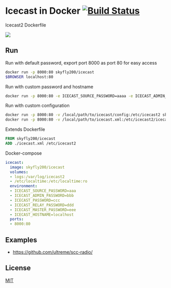 # Icecast in Docker [![Build Status](https://travis-ci.org/moul/docker-icecast.svg?branch=master)](https://travis-ci.org/moul/docker-icecast)

Icecast2 Dockerfile

[![](http://dockeri.co/image/moul/icecast)](https://index.docker.io/u/moul/icecast/)

## Run

Run with default password, export port 8000 as port 80 for easy access

```bash
docker run -p 8000:80 skyfly200/icecast
$BROWSER localhost:80
```

Run with custom password and hostname

```bash
docker run -p 8000:80 -e ICECAST_SOURCE_PASSWORD=aaaa -e ICECAST_ADMIN_PASSWORD=bbbb -e ICECAST_PASSWORD=cccc -e ICECAST_RELAY_PASSWORD=dddd ICECAST_MASTER_PASSWORD=eeee -e ICECAST_HOSTNAME=localhost moul/icecast
```

Run with custom configuration

```bash
docker run -p 8000:80 -v /local/path/to/icecast/config:/etc/icecast2 skyfly200/icecast
docker run -p 8000:80 -v /local/path/to/icecast.xml:/etc/icecast2/icecast.xml skyfly200/icecast
```

Extends Dockerfile

```Dockerfile
FROM skyfly200/icecast
ADD ./icecast.xml /etc/icecast2
```

Docker-compose

```yaml
icecast:
  image: skyfly200/icecast
  volumes:
  - logs:/var/log/icecast2
  - /etc/localtime:/etc/localtime:ro
  environment:
  - ICECAST_SOURCE_PASSWORD=aaa
  - ICECAST_ADMIN_PASSWORD=bbb
  - ICECAST_PASSWORD=ccc
  - ICECAST_RELAY_PASSWORD=ddd
  - ICECAST_MASTER_PASSWORD=eee
  - ICECAST_HOSTNAME=localhost
  ports:
  - 8000:80
```

## Examples

- https://github.com/ultreme/scc-radio/


## License

[MIT](https://github.com/moul/docker-icecast/blob/master/LICENSE.md)
